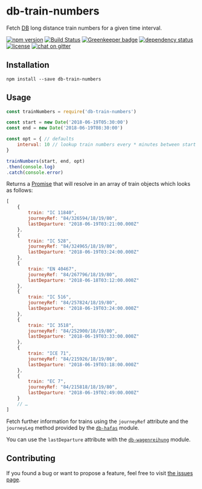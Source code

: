 # db-train-numbers

Fetch [DB](https://www.bahn.de) long distance train numbers for a given time interval.

[![npm version](https://img.shields.io/npm/v/db-train-numbers.svg)](https://www.npmjs.com/package/db-train-numbers)
[![Build Status](https://travis-ci.org/juliuste/db-train-numbers.svg?branch=master)](https://travis-ci.org/juliuste/db-train-numbers)
[![Greenkeeper badge](https://badges.greenkeeper.io/juliuste/db-train-numbers.svg)](https://greenkeeper.io/)
[![dependency status](https://img.shields.io/david/juliuste/db-train-numbers.svg)](https://david-dm.org/juliuste/db-train-numbers)
[![license](https://img.shields.io/github/license/juliuste/db-train-numbers.svg?style=flat)](license)
[![chat on gitter](https://badges.gitter.im/juliuste.svg)](https://gitter.im/juliuste)

## Installation

```shell
npm install --save db-train-numbers
```

## Usage

```js
const trainNumbers = require('db-train-numbers')

const start = new Date('2018-06-19T05:30:00')
const end = new Date('2018-06-19T08:30:00')

const opt = { // defaults
    interval: 10 // lookup train numbers every * minutes between start and end    
}

trainNumbers(start, end, opt)
.then(console.log)
.catch(console.error)
```

Returns a [Promise](https://developer.mozilla.org/en-US/docs/Web/JavaScript/Reference/Global_Objects/promise) that will resolve in an array of train objects which looks as follows:

```js
[
    {
        train: "IC 11840",
        journeyRef: "84/326594/18/19/80",
        lastDeparture: "2018-06-19T03:21:00.000Z"
    },
    {
        train: "IC 528",
        journeyRef: "84/324965/18/19/80",
        lastDeparture: "2018-06-19T03:24:00.000Z"
    },
    {
        train: "EN 40467",
        journeyRef: "84/267796/18/19/80",
        lastDeparture: "2018-06-18T03:12:00.000Z"
    },
    {
        train: "IC 516",
        journeyRef: "84/257824/18/19/80",
        lastDeparture: "2018-06-19T03:24:00.000Z"
    },
    {
        train: "IC 3518",
        journeyRef: "84/252900/18/19/80",
        lastDeparture: "2018-06-19T03:33:00.000Z"
    },
    {
        train: "ICE 71",
        journeyRef: "84/215926/18/19/80",
        lastDeparture: "2018-06-19T03:18:00.000Z"
    },
    {
        train: "EC 7",
        journeyRef: "84/215818/18/19/80",
        lastDeparture: "2018-06-19T02:49:00.000Z"
    }
    // …
]
```

Fetch further information for trains using the `journeyRef` attribute and the `journeyLeg` method provided by the [`db-hafas`](https://github.com/derhuerst/db-hafas) module.

You can use the `lastDeparture` attribute with the [`db-wagenreihung`](https://github.com/juliuste/db-wagenreihung) module.

## Contributing

If you found a bug or want to propose a feature, feel free to visit [the issues page](https://github.com/juliuste/db-train-numbers/issues).
